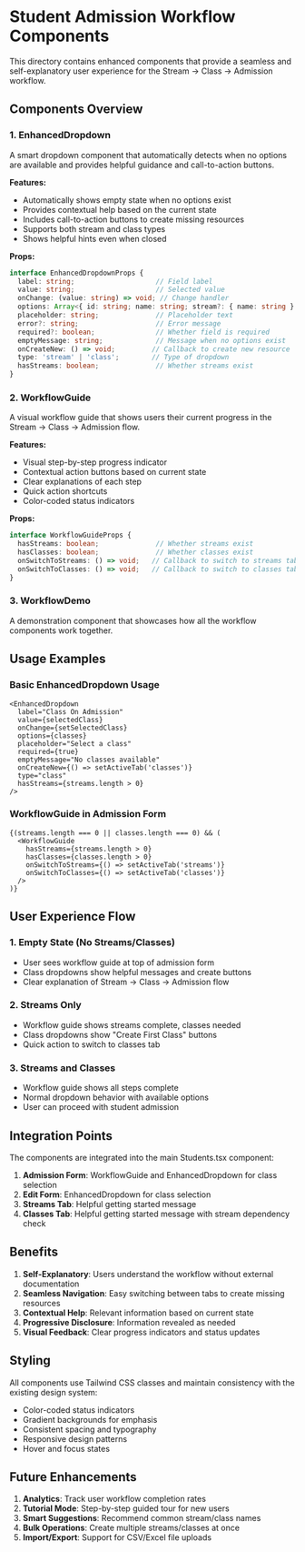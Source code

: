 # Student Admission Workflow Components

This directory contains enhanced components that provide a seamless and self-explanatory user experience for the Stream → Class → Admission workflow.

## Components Overview

### 1. EnhancedDropdown
A smart dropdown component that automatically detects when no options are available and provides helpful guidance and call-to-action buttons.

**Features:**
- Automatically shows empty state when no options exist
- Provides contextual help based on the current state
- Includes call-to-action buttons to create missing resources
- Supports both stream and class types
- Shows helpful hints even when closed

**Props:**
```typescript
interface EnhancedDropdownProps {
  label: string;                    // Field label
  value: string;                    // Selected value
  onChange: (value: string) => void; // Change handler
  options: Array<{ id: string; name: string; stream?: { name: string } }>; // Available options
  placeholder: string;              // Placeholder text
  error?: string;                   // Error message
  required?: boolean;               // Whether field is required
  emptyMessage: string;             // Message when no options exist
  onCreateNew: () => void;         // Callback to create new resource
  type: 'stream' | 'class';        // Type of dropdown
  hasStreams: boolean;              // Whether streams exist
}
```

### 2. WorkflowGuide
A visual workflow guide that shows users their current progress in the Stream → Class → Admission flow.

**Features:**
- Visual step-by-step progress indicator
- Contextual action buttons based on current state
- Clear explanations of each step
- Quick action shortcuts
- Color-coded status indicators

**Props:**
```typescript
interface WorkflowGuideProps {
  hasStreams: boolean;              // Whether streams exist
  hasClasses: boolean;              // Whether classes exist
  onSwitchToStreams: () => void;   // Callback to switch to streams tab
  onSwitchToClasses: () => void;   // Callback to switch to classes tab
}
```

### 3. WorkflowDemo
A demonstration component that showcases how all the workflow components work together.

## Usage Examples

### Basic EnhancedDropdown Usage
```tsx
<EnhancedDropdown
  label="Class On Admission"
  value={selectedClass}
  onChange={setSelectedClass}
  options={classes}
  placeholder="Select a class"
  required={true}
  emptyMessage="No classes available"
  onCreateNew={() => setActiveTab('classes')}
  type="class"
  hasStreams={streams.length > 0}
/>
```

### WorkflowGuide in Admission Form
```tsx
{(streams.length === 0 || classes.length === 0) && (
  <WorkflowGuide
    hasStreams={streams.length > 0}
    hasClasses={classes.length > 0}
    onSwitchToStreams={() => setActiveTab('streams')}
    onSwitchToClasses={() => setActiveTab('classes')}
  />
)}
```

## User Experience Flow

### 1. Empty State (No Streams/Classes)
- User sees workflow guide at top of admission form
- Class dropdowns show helpful messages and create buttons
- Clear explanation of Stream → Class → Admission flow

### 2. Streams Only
- Workflow guide shows streams complete, classes needed
- Class dropdowns show "Create First Class" buttons
- Quick action to switch to classes tab

### 3. Streams and Classes
- Workflow guide shows all steps complete
- Normal dropdown behavior with available options
- User can proceed with student admission

## Integration Points

The components are integrated into the main Students.tsx component:

1. **Admission Form**: WorkflowGuide and EnhancedDropdown for class selection
2. **Edit Form**: EnhancedDropdown for class selection
3. **Streams Tab**: Helpful getting started message
4. **Classes Tab**: Helpful getting started message with stream dependency check

## Benefits

1. **Self-Explanatory**: Users understand the workflow without external documentation
2. **Seamless Navigation**: Easy switching between tabs to create missing resources
3. **Contextual Help**: Relevant information based on current state
4. **Progressive Disclosure**: Information revealed as needed
5. **Visual Feedback**: Clear progress indicators and status updates

## Styling

All components use Tailwind CSS classes and maintain consistency with the existing design system:
- Color-coded status indicators
- Gradient backgrounds for emphasis
- Consistent spacing and typography
- Responsive design patterns
- Hover and focus states

## Future Enhancements

1. **Analytics**: Track user workflow completion rates
2. **Tutorial Mode**: Step-by-step guided tour for new users
3. **Smart Suggestions**: Recommend common stream/class names
4. **Bulk Operations**: Create multiple streams/classes at once
5. **Import/Export**: Support for CSV/Excel file uploads
